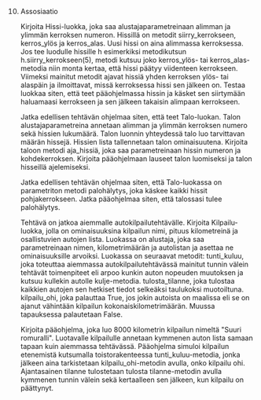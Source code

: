 10. Assosiaatio

    Kirjoita Hissi-luokka, joka saa alustajaparametreinaan alimman ja ylimmän kerroksen numeron. Hissillä on metodit siirry_kerrokseen, kerros_ylös ja kerros_alas. Uusi hissi on aina alimmassa kerroksessa. Jos tee luodulle hissille h esimerkiksi metodikutsun h.siirry_kerrokseen(5), metodi kutsuu joko kerros_ylös- tai kerros_alas-metodia niin monta kertaa, että hissi päätyy viidenteen kerrokseen. Viimeksi mainitut metodit ajavat hissiä yhden kerroksen ylös- tai alaspäin ja ilmoittavat, missä kerroksessa hissi sen jälkeen on. Testaa luokkaa siten, että teet pääohjelmassa hissin ja käsket sen siirtymään haluamaasi kerrokseen ja sen jälkeen takaisin alimpaan kerrokseen.

    Jatka edellisen tehtävän ohjelmaa siten, että teet Talo-luokan. Talon alustajaparametreina annetaan alimman ja ylimmän kerroksen numero sekä hissien lukumäärä. Talon luonnin yhteydessä talo luo tarvittavan määrän hissejä. Hissien lista tallennetaan talon ominaisuutena. Kirjoita taloon metodi aja_hissiä, joka saa parametreinaan hissin numeron ja kohdekerroksen. Kirjoita pääohjelmaan lauseet talon luomiseksi ja talon hisseillä ajelemiseksi.

    Jatka edellisen tehtävän ohjelmaa siten, että Talo-luokassa on parametriton metodi palohälytys, joka käskee kaikki hissit pohjakerrokseen. Jatka pääohjelmaa siten, että talossasi tulee palohälytys.

    Tehtävä on jatkoa aiemmalle autokilpailutehtävälle. Kirjoita Kilpailu-luokka, jolla on ominaisuuksina kilpailun nimi, pituus kilometreinä ja osallistuvien autojen lista. Luokassa on alustaja, joka saa parametreinaan nimen, kilometrimäärän ja autolistan ja asettaa ne ominaisuuksille arvoiksi. Luokassa on seuraavat metodit:
        tunti_kuluu, joka toteuttaa aiemmassa autokilpailutehtävässä mainitut tunnin välein tehtävät toimenpiteet eli arpoo kunkin auton nopeuden muutoksen ja kutsuu kullekin autolle kulje-metodia.
        tulosta_tilanne, joka tulostaa kaikkien autojen sen hetkiset tiedot selkeäksi taulukoksi muotoiltuna.
        kilpailu_ohi, joka palauttaa True, jos jokin autoista on maalissa eli se on ajanut vähintään kilpailun kokonaiskilometrimäärän. Muussa tapauksessa palautetaan False.

    Kirjoita pääohjelma, joka luo 8000 kilometrin kilpailun nimeltä "Suuri romuralli". Luotavalle kilpailulle annetaan kymmenen auton lista samaan tapaan kuin aiemmassa tehtävässä. Pääohjelma simuloi kilpailun etenemistä kutsumalla toistorakenteessa tunti_kuluu-metodia, jonka jälkeen aina tarkistetaan kilpailu_ohi-metodin avulla, onko kilpailu ohi. Ajantasainen tilanne tulostetaan tulosta tilanne-metodin avulla kymmenen tunnin välein sekä kertaalleen sen jälkeen, kun kilpailu on päättynyt.
